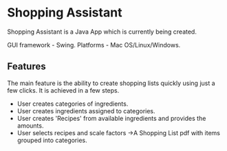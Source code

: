 # Shopping Assistant

Shopping Assistant is a Java App which is currently being created.

GUI framework - Swing.
Platforms - Mac OS/Linux/Windows.

## Features

The main feature is the ability to create shopping lists quickly using just a few clicks.
It is achieved in a few steps.
* User creates categories of ingredients.
* User creates ingredients assigned to categories.
* User creates 'Recipes' from available ingredients and provides the amounts.
* User selects recipes and scale factors ->A Shopping List pdf with items grouped into categories.
